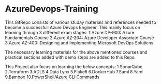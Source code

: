 # AzureDevops-Training
This GitRepo consists of various studay materials and references needed to become a successfull Azure Devops Engineer.
This mainly focus on learning through 3 different exam stages:
1.Azure DP-900: Azure Fundamentals Course
2.Azure AZ-204: Azure Developer Associate Course
3.Azure AZ-400: Designing and Implementing Microsoft DevOps Solutions

The necessary learning materials for the above mentioned courses and practical sections added with demo steps are added to this Repo.

This Project also focus on learning the below concepts:
1.SonarQube
2.Terraform
3.ADLS
4.Data Lynx
5.Flake8
6.DockerHub
7.Saml
8.Yaml
9.Bamboo
10.PowerShell/Azure CLI Commands

